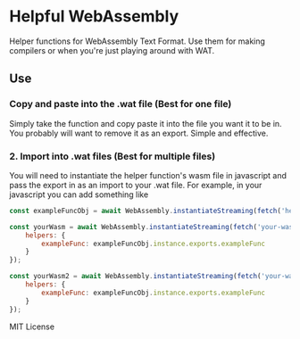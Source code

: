 # Helpful WebAssembly
Helper functions for WebAssembly Text Format. Use them for making compilers or when you're just playing around with WAT.

## Use

### Copy and paste into the .wat file (Best for one file)
Simply take the function and copy paste it into the file you want it to be in. You probably will want to remove it as an export. Simple and effective.

### 2. Import into .wat files (Best for multiple files)
You will need to instantiate the helper function's wasm file in javascript and pass the export in as an import to your .wat file. For example, in your javascript you can add something like
```js
const exampleFuncObj = await WebAssembly.instantiateStreaming(fetch('helper-func.wasm'), {...});

const yourWasm = await WebAssembly.instantiateStreaming(fetch('your-wasm.wasm'), {
    helpers: {
        exampleFunc: exampleFuncObj.instance.exports.exampleFunc
    }
});

const yourWasm2 = await WebAssembly.instantiateStreaming(fetch('your-wasm2.wasm'), {
    helpers: {
        exampleFunc: exampleFuncObj.instance.exports.exampleFunc
    }
});
```



MIT License
